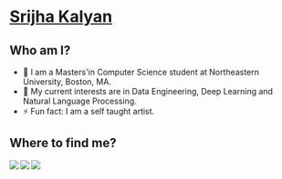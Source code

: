 # [Srijha Kalyan](https://srijha09.github.io/Home/)

<!--ijha09/Srijha09** is a ✨ _special_ ✨ repository because its `README.md` (this file) appears on your GitHub profile.-->
## Who am I?

- 🔭 I am a Masters'in Computer Science student at Northeastern University, Boston, MA.
- 🌱 My current interests are in Data Engineering, Deep Learning and Natural Language Processing.
- ⚡ Fun fact: I am a self taught artist. 
  

## Where to find me?

<a href="https://www.linkedin.com/in/srijha-kalyan/">
  <img align="left" src="https://img.shields.io/badge/LinkedIn-0077B5?style=for-the-badge&logo=linkedin&logoColor=white"/>
</a>
<a href="mailto:kalyansrijha@gmail.com">
  <img align="left" src="https://img.shields.io/badge/Gmail-D14836?style=for-the-badge&logo=gmail&logoColor=white"/>
</a>
<a href="https://www.kaggle.com/srija0905">
  <img align="left" src="https://img.shields.io/badge/Kaggle-20BEFF?style=for-the-badge&logo=Kaggle&logoColor=white"/>
</a>




